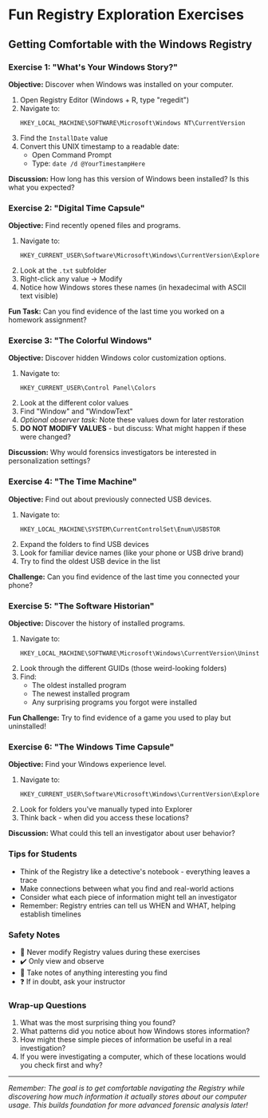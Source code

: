 # Fun Registry Exploration Exercises
## Getting Comfortable with the Windows Registry

### Exercise 1: "What's Your Windows Story?"
**Objective:** Discover when Windows was installed on your computer.

1. Open Registry Editor (Windows + R, type "regedit")
2. Navigate to:
   ```
   HKEY_LOCAL_MACHINE\SOFTWARE\Microsoft\Windows NT\CurrentVersion
   ```
3. Find the `InstallDate` value
4. Convert this UNIX timestamp to a readable date:
   - Open Command Prompt
   - Type: `date /d @YourTimestampHere`
   
**Discussion:** How long has this version of Windows been installed? Is this what you expected?

### Exercise 2: "Digital Time Capsule"
**Objective:** Find recently opened files and programs.

1. Navigate to:
   ```
   HKEY_CURRENT_USER\Software\Microsoft\Windows\CurrentVersion\Explorer\RecentDocs
   ```
2. Look at the `.txt` subfolder
3. Right-click any value → Modify
4. Notice how Windows stores these names (in hexadecimal with ASCII text visible)
   
**Fun Task:** Can you find evidence of the last time you worked on a homework assignment?

### Exercise 3: "The Colorful Windows"
**Objective:** Discover hidden Windows color customization options.

1. Navigate to:
   ```
   HKEY_CURRENT_USER\Control Panel\Colors
   ```
2. Look at the different color values
3. Find "Window" and "WindowText"
4. *Optional observer task:* Note these values down for later restoration
5. **DO NOT MODIFY VALUES** - but discuss: What might happen if these were changed?

**Discussion:** Why would forensics investigators be interested in personalization settings?

### Exercise 4: "The Time Machine"
**Objective:** Find out about previously connected USB devices.

1. Navigate to:
   ```
   HKEY_LOCAL_MACHINE\SYSTEM\CurrentControlSet\Enum\USBSTOR
   ```
2. Expand the folders to find USB devices
3. Look for familiar device names (like your phone or USB drive brand)
4. Try to find the oldest USB device in the list

**Challenge:** Can you find evidence of the last time you connected your phone?

### Exercise 5: "The Software Historian"
**Objective:** Discover the history of installed programs.

1. Navigate to:
   ```
   HKEY_LOCAL_MACHINE\SOFTWARE\Microsoft\Windows\CurrentVersion\Uninstall
   ```
2. Look through the different GUIDs (those weird-looking folders)
3. Find:
   - The oldest installed program
   - The newest installed program
   - Any surprising programs you forgot were installed

**Fun Challenge:** Try to find evidence of a game you used to play but uninstalled!

### Exercise 6: "The Windows Time Capsule"
**Objective:** Find your Windows experience level.

1. Navigate to:
   ```
   HKEY_CURRENT_USER\Software\Microsoft\Windows\CurrentVersion\Explorer\TypedPaths
   ```
2. Look for folders you've manually typed into Explorer
3. Think back - when did you access these locations?

**Discussion:** What could this tell an investigator about user behavior?

### Tips for Students
- Think of the Registry like a detective's notebook - everything leaves a trace
- Make connections between what you find and real-world actions
- Consider what each piece of information might tell an investigator
- Remember: Registry entries can tell us WHEN and WHAT, helping establish timelines

### Safety Notes
- 🚫 Never modify Registry values during these exercises
- ✔️ Only view and observe
- 📝 Take notes of anything interesting you find
- ❓ If in doubt, ask your instructor

### Wrap-up Questions
1. What was the most surprising thing you found?
2. What patterns did you notice about how Windows stores information?
3. How might these simple pieces of information be useful in a real investigation?
4. If you were investigating a computer, which of these locations would you check first and why?

---
*Remember: The goal is to get comfortable navigating the Registry while discovering how much information it actually stores about our computer usage. This builds foundation for more advanced forensic analysis later!*
